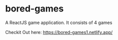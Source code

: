 # bored-games

A ReactJS game application.
It consists of 4 games 

Checkit Out here: https://bored-games1.netlify.app/
